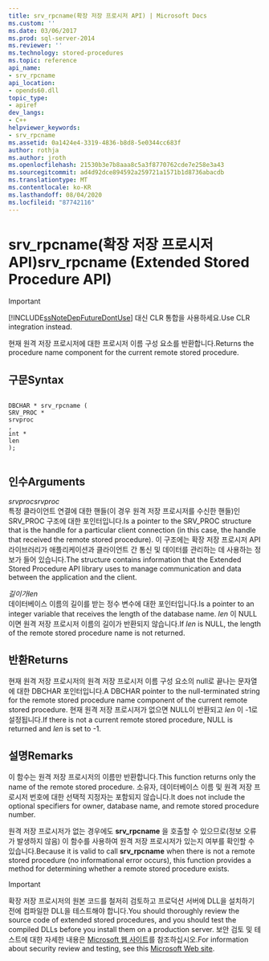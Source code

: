 ```yaml
---
title: srv_rpcname(확장 저장 프로시저 API) | Microsoft Docs
ms.custom: ''
ms.date: 03/06/2017
ms.prod: sql-server-2014
ms.reviewer: ''
ms.technology: stored-procedures
ms.topic: reference
api_name:
- srv_rpcname
api_location:
- opends60.dll
topic_type:
- apiref
dev_langs:
- C++
helpviewer_keywords:
- srv_rpcname
ms.assetid: 0a1424e4-3319-4836-b8d8-5e0344cc683f
author: rothja
ms.author: jroth
ms.openlocfilehash: 21530b3e7b8aaa8c5a3f8770762cde7e258e3a43
ms.sourcegitcommit: ad4d92dce894592a259721a1571b1d8736abacdb
ms.translationtype: MT
ms.contentlocale: ko-KR
ms.lasthandoff: 08/04/2020
ms.locfileid: "87742116"
---
```

# <a name="srv_rpcname-extended-stored-procedure-api"></a><span data-ttu-id="76201-102">srv_rpcname(확장 저장 프로시저 API)</span><span class="sxs-lookup"><span data-stu-id="76201-102">srv_rpcname (Extended Stored Procedure API)</span></span>
    
> [!IMPORTANT]  
>  [!INCLUDE[ssNoteDepFutureDontUse](../../includes/ssnotedepfuturedontuse-md.md)] <span data-ttu-id="76201-103">대신 CLR 통합을 사용하세요.</span><span class="sxs-lookup"><span data-stu-id="76201-103">Use CLR integration instead.</span></span>  
  
 <span data-ttu-id="76201-104">현재 원격 저장 프로시저에 대한 프로시저 이름 구성 요소를 반환합니다.</span><span class="sxs-lookup"><span data-stu-id="76201-104">Returns the procedure name component for the current remote stored procedure.</span></span>  
  
## <a name="syntax"></a><span data-ttu-id="76201-105">구문</span><span class="sxs-lookup"><span data-stu-id="76201-105">Syntax</span></span>  
  
```  
  
DBCHAR * srv_rpcname (  
SRV_PROC *  
srvproc  
,  
int *  
len   
);  
  
```  
  
## <a name="arguments"></a><span data-ttu-id="76201-106">인수</span><span class="sxs-lookup"><span data-stu-id="76201-106">Arguments</span></span>  
 <span data-ttu-id="76201-107">*srvproc*</span><span class="sxs-lookup"><span data-stu-id="76201-107">*srvproc*</span></span>  
 <span data-ttu-id="76201-108">특정 클라이언트 연결에 대한 핸들(이 경우 원격 저장 프로시저를 수신한 핸들)인 SRV_PROC 구조에 대한 포인터입니다.</span><span class="sxs-lookup"><span data-stu-id="76201-108">Is a pointer to the SRV_PROC structure that is the handle for a particular client connection (in this case, the handle that received the remote stored procedure).</span></span> <span data-ttu-id="76201-109">이 구조에는 확장 저장 프로시저 API 라이브러리가 애플리케이션과 클라이언트 간 통신 및 데이터를 관리하는 데 사용하는 정보가 들어 있습니다.</span><span class="sxs-lookup"><span data-stu-id="76201-109">The structure contains information that the Extended Stored Procedure API library uses to manage communication and data between the application and the client.</span></span>  
  
 <span data-ttu-id="76201-110">*길이가*</span><span class="sxs-lookup"><span data-stu-id="76201-110">*len*</span></span>  
 <span data-ttu-id="76201-111">데이터베이스 이름의 길이를 받는 정수 변수에 대한 포인터입니다.</span><span class="sxs-lookup"><span data-stu-id="76201-111">Is a pointer to an integer variable that receives the length of the database name.</span></span> <span data-ttu-id="76201-112">*len* 이 NULL이면 원격 저장 프로시저 이름의 길이가 반환되지 않습니다.</span><span class="sxs-lookup"><span data-stu-id="76201-112">If *len* is NULL, the length of the remote stored procedure name is not returned.</span></span>  
  
## <a name="returns"></a><span data-ttu-id="76201-113">반환</span><span class="sxs-lookup"><span data-stu-id="76201-113">Returns</span></span>  
 <span data-ttu-id="76201-114">현재 원격 저장 프로시저의 원격 저장 프로시저 이름 구성 요소의 null로 끝나는 문자열에 대한 DBCHAR 포인터입니다.</span><span class="sxs-lookup"><span data-stu-id="76201-114">A DBCHAR pointer to the null-terminated string for the remote stored procedure name component of the current remote stored procedure.</span></span> <span data-ttu-id="76201-115">현재 원격 저장 프로시저가 없으면 NULL이 반환되고 *len* 이 -1로 설정됩니다.</span><span class="sxs-lookup"><span data-stu-id="76201-115">If there is not a current remote stored procedure, NULL is returned and *len* is set to -1.</span></span>  
  
## <a name="remarks"></a><span data-ttu-id="76201-116">설명</span><span class="sxs-lookup"><span data-stu-id="76201-116">Remarks</span></span>  
 <span data-ttu-id="76201-117">이 함수는 원격 저장 프로시저의 이름만 반환합니다.</span><span class="sxs-lookup"><span data-stu-id="76201-117">This function returns only the name of the remote stored procedure.</span></span> <span data-ttu-id="76201-118">소유자, 데이터베이스 이름 및 원격 저장 프로시저 번호에 대한 선택적 지정자는 포함되지 않습니다.</span><span class="sxs-lookup"><span data-stu-id="76201-118">It does not include the optional specifiers for owner, database name, and remote stored procedure number.</span></span>  
  
 <span data-ttu-id="76201-119">원격 저장 프로시저가 없는 경우에도 **srv_rpcname** 을 호출할 수 있으므로(정보 오류가 발생하지 않음) 이 함수를 사용하여 원격 저장 프로시저가 있는지 여부를 확인할 수 있습니다.</span><span class="sxs-lookup"><span data-stu-id="76201-119">Because it is valid to call **srv_rpcname** when there is not a remote stored procedure (no informational error occurs), this function provides a method for determining whether a remote stored procedure exists.</span></span>  
  
> [!IMPORTANT]  
>  <span data-ttu-id="76201-120">확장 저장 프로시저의 원본 코드를 철저히 검토하고 프로덕션 서버에 DLL을 설치하기 전에 컴파일한 DLL을 테스트해야 합니다.</span><span class="sxs-lookup"><span data-stu-id="76201-120">You should thoroughly review the source code of extended stored procedures, and you should test the compiled DLLs before you install them on a production server.</span></span> <span data-ttu-id="76201-121">보안 검토 및 테스트에 대한 자세한 내용은 [Microsoft 웹 사이트](https://go.microsoft.com/fwlink/?LinkID=54761&amp;clcid=0x409https://msdn.microsoft.com/security/)를 참조하십시오.</span><span class="sxs-lookup"><span data-stu-id="76201-121">For information about security review and testing, see this [Microsoft Web site](https://go.microsoft.com/fwlink/?LinkID=54761&amp;clcid=0x409https://msdn.microsoft.com/security/).</span></span>  
  
  

